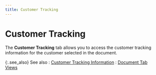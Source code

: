 ```yaml
---
title: Customer Tracking
---
```


# Customer Tracking


The **Customer Tracking** tab allows you to access the customer tracking information for the customer selected in the document.


{:.see_also}
See also
: [Customer Tracking Information]({{site.sp_baseurl}}/sales-ret-docs/sales-ret-doc/contents/tab-details/trk/customer_tracking_information.html)
: [Document Tab Views]({{site.sp_baseurl}}/misc/document_view_details_credit_memo_step_by_step.html)
